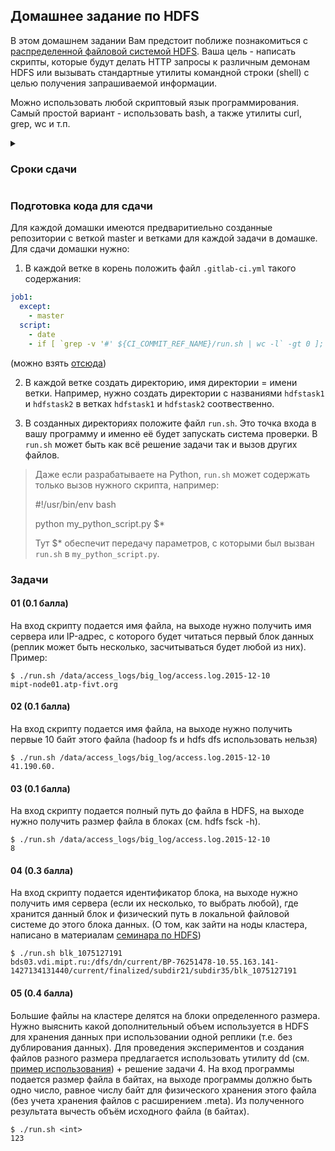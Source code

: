 ## Домашнее задание по HDFS

В этом домашнем задании Вам предстоит поближе познакомиться с [распределенной файловой системой HDFS](http://hadoop.apache.org/docs/r1.2.1/hdfs_design.html). Ваша цель - написать скрипты, которые будут делать HTTP запросы к различным демонам HDFS или вызывать стандартные утилиты командной строки (shell) с целью получения запрашиваемой информации.

Можно использовать любой скриптовый язык программирования. Самый простой вариант - использовать bash, а также утилиты curl, grep, wc и т.п.

<p>
<details>
<summary markdown="span"><h3> Сроки сдачи </h3></summary>

| Группа | Soft deadline | Hard deadline (-50%) |
| ---      |  ------  |------|
|Б05-812|07.11, 23:59|14.11, 23:59|
|Б05-824 и Б05-825|07.11, 23:59|14.11, 23:59|
|Б05-822|01.11, 23:59|08.11, 23:59|
|Б05-811|02.11, 23:59|09.11, 23:59|
|Б05-821 и Б05-831|02.11, 23:59|09.11, 23:59|
|Б05-813|03.11, 23:59|10.11, 23:59|
|Б05-823|03.11, 23:59|10.11, 23:59|
|Б05-826|03.11, 23:59|10.11, 23:59|

Исправлять коды после комментариев можно в течение месяца после проверки.

</details>
</p>


### Подготовка кода для сдачи
Для каждой домашки имеются предваритиельно созданные репозитории с веткой master и ветками для каждой задачи в домашке. Для сдачи домашки нужно:
1. В каждой ветке в корень положить файл `.gitlab-ci.yml` такого содержания:
```yml
job1:
  except:
    - master
  script:
    - date
    - if [ `grep -v '#' ${CI_COMMIT_REF_NAME}/run.sh | wc -l` -gt 0 ]; then (cd ~/code; ./gitlab_ci_runner.py); else exit 1; fi
```
(можно взять [отсюда](http://gitlab.atp-fivt.org/root/demos/blob/ci_files/.gitlab-ci.yml))

2. В каждой ветке создать директорию, имя директории = имени ветки. Например, нужно создать директории с названиями `hdfstask1` и `hdfstask2` в ветках `hdfstask1` и `hdfstask2` соотвественно.

3. В созданных директориях положите файл `run.sh`. Это точка входа в вашу программу и именно её будет запускать система проверки. В `run.sh` может быть как всё решение задачи так и вызов других файлов.

> Даже если разрабатываете на Python, `run.sh` может содержать только вызов нужного скрипта, например: 
> 
> 	#!/usr/bin/env bash
> 	
> 	python my_python_script.py $*
>
> Тут $* обеспечит передачу параметров, с которыми был вызван `run.sh` в `my_python_script.py`.

### Задачи

#### 01 (0.1 балла)
На вход скрипту подается имя файла, на выходе нужно получить имя сервера или IP-адрес, с которого будет читаться первый блок данных (реплик может быть несколько, засчитываться будет любой из них). Пример:

	$ ./run.sh /data/access_logs/big_log/access.log.2015-12-10
	mipt-node01.atp-fivt.org

#### 02 (0.1 балла)
На вход скрипту подается имя файла, на выходе нужно получить первые 10 байт этого файла (hadoop fs и hdfs dfs использовать нельзя)

	$ ./run.sh /data/access_logs/big_log/access.log.2015-12-10
	41.190.60.

#### 03 (0.1 балла)
На вход скрипту подается полный путь до файла в HDFS, на выходе нужно получить размер файла в блоках (см. hdfs fsck -h).

	$ ./run.sh /data/access_logs/big_log/access.log.2015-12-10	
	8

#### 04 (0.3 балла)

На вход скрипту подается идентификатор блока, на выходе нужно получить имя сервера (если их несколько, то выбрать любой), где хранится данный блок и физический путь в локальной файловой системе до этого блока данных. (О том, как зайти на ноды кластера, написано в материалам [cеминара по HDFS](/distribute/practice/01-hdfs.md))

	$ ./run.sh blk_1075127191
	bds03.vdi.mipt.ru:/dfs/dn/current/BP-76251478-10.55.163.141-1427134131440/current/finalized/subdir21/subdir35/blk_1075127191

#### 05 (0.4 балла)
Большие файлы на кластере делятся на блоки определенного размера. Нужно выяснить какой дополнительный объем используется в HDFS для хранения данных при использовании одной реплики (т.е. без дублирования данных). Для проведения экспериментов и создания файлов разного размера предлагается использовать утилиту dd (см. [пример использования](http://unix.stackexchange.com/questions/101332/generate-file-of-a-certain-size)) + решение задачи 4. На вход программы подается размер файла в байтах, на выходе программы должно быть одно число, равное числу байт для физического хранения этого файла (без учета хранения файлов с расширением .meta). Из полученного результата вычесть объём исходного файла (в байтах).

	$ ./run.sh <int>
	123
